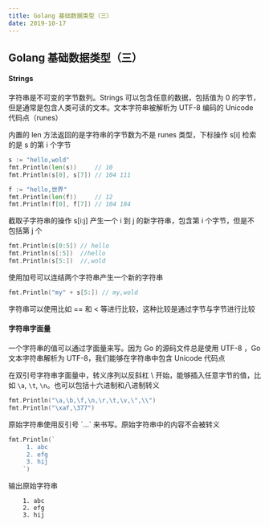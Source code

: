 ```yaml
---
title: Golang 基础数据类型（三）
date: 2019-10-17
---
```



## Golang 基础数据类型（三）



#### Strings
字符串是不可变的字节数列。Strings 可以包含任意的数据，包括值为 0 的字节，但是通常是包含人类可读的文本。文本字符串被解析为 UTF-8 编码的 Unicode 代码点（runes）

内置的 len 方法返回的是字符串的字节数为不是 runes 类型，下标操作 s[i] 检索的是 s 的第 i 个字节


```go
s := "hello,wold"
fmt.Println(len(s))     // 10
fmt.Println(s[0], s[7]) // 104 111

f := "hello,世界"
fmt.Println(len(f))     // 12
fmt.Println(f[0], f[7]) // 104 184
```

截取子字符串的操作 s[i:j] 产生一个 i 到 j 的新字符串，包含第 i 个字节，但是不包括第 j 个
```go
fmt.Println(s[0:5]) // hello
fmt.Println(s[:5])  //hello
fmt.Println(s[5:])  //,wold
```

使用加号可以连结两个字符串产生一个新的字符串

```go
fmt.Println("my" + s[5:]) // my,wold
```

字符串可以使用比如 == 和 < 等进行比较，这种比较是通过字节与字节进行比较




#### 字符串字面量

一个字符串的值可以通过字面量来写。因为 Go 的源码文件总是使用 UTF-8 ，Go 文本字符串解析为 UTF-8，我们能够在字符串中包含 Unicode 代码点

在双引号字符串字面量中，转义序列以反斜杠 \ 开始，能够插入任意字节的值，比如 `\a`, `\t`, `\n`。也可以包括十六进制和八进制转义

```go
fmt.Println("\a,\b,\f,\n,\r,\t,\v,\",\\")
fmt.Println("\xaf,\377")
```

原始字符串使用反引号 \`...\` 来书写。原始字符串中的内容不会被转义

```go
fmt.Println(`
	 1. abc
	 2. efg
	 3. hij
    `)
```
输出原始字符串
```
    1. abc
    2. efg
    3. hij
```


